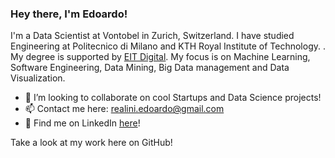 ### Hey there, I'm Edoardo!

I'm a Data Scientist at Vontobel in Zurich, Switzerland. I have studied Engineering at Politecnico di Milano and KTH Royal Institute of Technology. . My degree is supported by [EIT Digital](https://masterschool.eitdigital.eu/). My focus is on Machine Learning, Software Engineering, Data Mining, Big Data management and Data Visualization.

- 👯 I’m looking to collaborate on cool Startups and Data Science projects!
- 📫 Contact me here: realini.edoardo@gmail.com
- 👨 Find me on LinkedIn [here](https://www.linkedin.com/in/edoardorealini/)!

Take a look at my work here on GitHub!

<!-- - ⚡ Fun fact: ... -->
